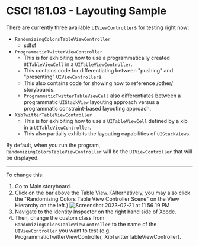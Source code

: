 # CSCI 181.03 - Layouting Sample

There are currently three available `UIViewController`s for testing right now:
- `RandomizingColorsTableViewController`
  - sdfsf
- `ProgrammaticTwitterViewController`
  - This is for exhibiting how to use a programmatically created `UITableViewCell` in a `UITableViewController`.
  - This contains code for differentiating between "pushing" and "presenting" `UIViewController`s.
  - This also contains code for showing how to reference /other/ storyboards.
  - `ProgrammaticTwitterTableViewCell` also differentiates between a programmatic `UIStackView` layouting approach versus a programmatic constraint-based layouting approach.
- `XibTwitterTableViewController`
  - This is for exhibiting how to use a `UITableViewCell` defined by a xib in a `UITableViewController`.
  - This also partially exhibits the layouting capabilities of `UIStackView`s.

By default, when you run the program, `RandomizingColorsTableViewController` will be the `UIViewController` that will be displayed.

---

To change this:
1. Go to Main.storyboard.
2. Click on the bar above the Table View. (Alternatively, you may also click the "Randomizing Colors Table View Controller Scene" on the View Hierarchy on the left.)
![Screenshot 2023-02-21 at 11 56 19 PM](https://user-images.githubusercontent.com/24354524/220395085-6aa847ca-99a5-4097-bcf2-c78966ee4948.png)
3. Navigate to the Identity Inspector on the right hand side of Xcode.
4. Then, change the custom class from `RandomizingColorsTableViewController` to the name of the `UIViewController` you want to test (e.g. ProgrammaticTwitterViewController, XibTwitterTableViewController).

